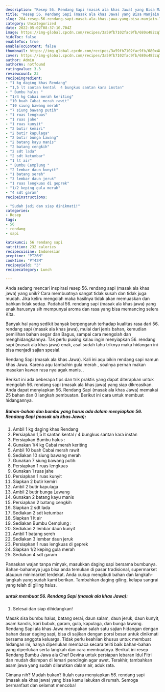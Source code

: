 ```yaml
---
description: "Resep 56. Rendang Sapi (masak ala khas Jawa) yang Bisa Manjain Lidah"
title: "Resep 56. Rendang Sapi (masak ala khas Jawa) yang Bisa Manjain Lidah"
slug: 204-resep-56-rendang-sapi-masak-ala-khas-jawa-yang-bisa-manjain-lidah
category: Uncategorized
date: 2022-05-02T08:37:10.704Z
image: https://img-global.cpcdn.com/recipes/3a59fb7102fac9fb/680x482cq70/56-rendang-sapi-masak-ala-khas-jawa-foto-resep-utama.jpg
hideToc: false
enableToc: true
enableTocContent: false
thumbnail: https://img-global.cpcdn.com/recipes/3a59fb7102fac9fb/680x482cq70/56-rendang-sapi-masak-ala-khas-jawa-foto-resep-utama.jpg
cover: https://img-global.cpcdn.com/recipes/3a59fb7102fac9fb/680x482cq70/56-rendang-sapi-masak-ala-khas-jawa-foto-resep-utama.jpg
author: Admin
authorAv: notfound
ratingvalue: 3.3
reviewcount: 23
recipeingredient:
- "1 kg daging khas Rendang"
- "1,5 lt santan kental  4 bungkus santan kara instan"
- " Bumbu halus "
- "1/4 kg Cabai merah keriting"
- "10 buah Cabai merah rawit"
- "10 siung bawang merah"
- "7 siung bawang putih"
- "1 ruas lengkuas"
- "1 ruas jahe"
- "1 ruas kunyit"
- "2 butir kemiri"
- "2 butir kapulaga"
- "2 butir bunga Lawang"
- "2 batang kayu manis"
- "2 batang cengkih"
- "2 sdt lada"
- "2 sdt ketumbar"
- "1 lt air"
- " Bumbu Cemplung "
- "2 lembar daun kunyit"
- "1 batang sereh"
- "3 lembar daun jeruk"
- "1 ruas lengkuas di geprek"
- "1/2 keping gula merah"
- "4 sdt garam"
recipeinstructions:

- "Sudah jadi dan siap dinikmati!"
categories:
- Resep
tags:
- 56
- rendang
- sapi

katakunci: 56 rendang sapi 
nutrition: 232 calories
recipecuisine: Indonesian
preptime: "PT26M"
cooktime: "PT42M"
recipeyield: "3"
recipecategory: Lunch

---
```





Anda sedang mencari inspirasi resep 56. rendang sapi (masak ala khas jawa) yang unik? Cara membuatnya sangat tidak susah dan tidak juga mudah. Jika keliru mengolah maka hasilnya tidak akan memuaskan dan bahkan tidak sedap. Padahal 56. rendang sapi (masak ala khas jawa) yang enak harusnya sih mempunyai aroma dan rasa yang bisa memancing selera Kita.





Banyak hal yang sedikit banyak berpengaruh terhadap kualitas rasa dari 56. rendang sapi (masak ala khas jawa), mulai dari jenis bahan, kemudian pemilihan bahan segar dan Bagus, sampai cara mengolah dan menghidangkannya. Tak perlu pusing kalau ingin menyiapkan 56. rendang sapi (masak ala khas jawa) enak,      asal sudah tahu triknya maka hidangan ini bisa menjadi sajian spesial.














Rendang Sapi (masak ala khas Jawa). Kali ini aqu bikin rendang sapi namun khas Jawa. Karena aqu tambahin gula merah , soalnya pernah makan masakan kawan rasa nya agak manis. .






Berikut ini ada beberapa tips dan trik praktis yang dapat diterapkan untuk mengolah 56. rendang sapi (masak ala khas jawa) yang siap dikreasikan. Anda dapat menyiapkan 56. Rendang Sapi (masak ala khas Jawa) memakai 25 bahan dan 0 langkah pembuatan. Berikut ini cara untuk membuat hidangannya.

<!--inarticleads1-->

##### Bahan-bahan dan bumbu yang harus ada dalam menyiapkan 56. Rendang Sapi (masak ala khas Jawa):

1. Ambil 1 kg daging khas Rendang
1. Persiapkan 1,5 lt santan kental / 4 bungkus santan kara instan
1. Persiapkan  Bumbu halus :
1. Gunakan 1/4 kg Cabai merah keriting
1. Ambil 10 buah Cabai merah rawit
1. Sediakan 10 siung bawang merah
1. Gunakan 7 siung bawang putih
1. Persiapkan 1 ruas lengkuas
1. Gunakan 1 ruas jahe
1. Persiapkan 1 ruas kunyit
1. Siapkan 2 butir kemiri
1. Ambil 2 butir kapulaga
1. Ambil 2 butir bunga Lawang
1. Gunakan 2 batang kayu manis
1. Persiapkan 2 batang cengkih
1. Siapkan 2 sdt lada
1. Sediakan 2 sdt ketumbar
1. Siapkan 1 lt air
1. Sediakan  Bumbu Cemplung :
1. Sediakan 2 lembar daun kunyit
1. Ambil 1 batang sereh
1. Sediakan 3 lembar daun jeruk
1. Persiapkan 1 ruas lengkuas di geprek
1. Siapkan 1/2 keping gula merah
1. Sediakan 4 sdt garam


Panaskan wajan tanpa minyak, masukkan daging sapi bersama bumbunya. Bahan-bahannya juga bisa anda temukan di pasar tradisional, supermarket ataupun minimarket terdekat. Anda cukup mengikuti bahan dan langkah-langkah yang sudah kami berikan. Tambahkan daging giling, kelapa sangrai yang telah di giling halus. 

<!--inarticleads2-->

#####  untuk membuat 56. Rendang Sapi (masak ala khas Jawa):


1. Selesai dan siap dihidangkan!

Masak sisa bumbu halus, batang serai, daun salam, daun jeruk, daun kunyit, asam kandis, kari bubuk, garam, gula, kapulaga, dan bunga lawang. Rendang Sapi ala khas Jawa merupakan salah satu sajian hidangan dengan bahan dasar daging sapi, bisa di sajikan dengan porsi besar untuk dinikmati bersama anggota keluarga. Tidak perlu keahlian khusus untuk membuat hidangan ini, hanya diperlukan membaca secara teliti baik bahan-bahan yang diperlukan serta langkah dan cara membuatnya. Berikut ini resep Rendang Bumbu Jawa ala Chef Devina untuk persiapan lebaran Idul Fitri dan mudah disimpan di lemari pendingin agar awet. Terakhir, tambahkan asam jawa yang sudah dilarutkan dalam air, aduk rata. 

Gimana nih? Mudah bukan? Itulah cara menyiapkan 56. rendang sapi (masak ala khas jawa) yang bisa kamu lakukan di rumah. Semoga bermanfaat dan selamat mencoba!
